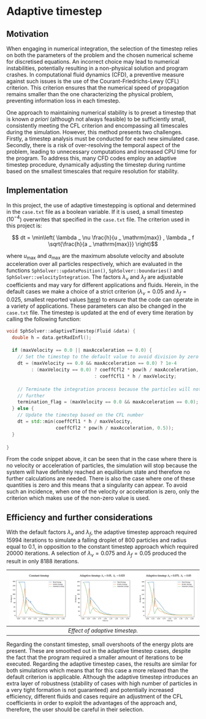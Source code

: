 # Adaptive timestep

## Motivation

When engaging in numerical integration, the selection of the timestep relies on both the parameters of the problem and the chosen numerical scheme for discretised equations. An incorrect choice may lead to numerical instabilities, potentially resulting in a non-physical solution and program crashes. In computational fluid dynamics (CFD), a preventive measure against such issues is the use of the Courant-Friedrichs-Lewy (CFL) criterion. This criterion ensures that the numerical speed of propagation remains smaller than the one characterizing the physical problem, preventing information loss in each timestep.

One approach to maintaining numerical stability is to preset a timestep that is known _a priori_ (although not always feasible) to be sufficiently small, consistently meeting the CFL criterion and encompassing all timescales during the simulation. However, this method presents two challenges. Firstly, a timestep analysis must be conducted for each new simulated case. Secondly, there is a risk of over-resolving the temporal aspect of the problem, leading to unnecessary computations and increased CPU time for the program. To address this, many CFD codes employ an adaptive timestep procedure, dynamically adjusting the timestep during runtime based on the smallest timescales that require resolution for stability.

## Implementation
In this project, the use of adaptive timestepping is optional and determined in the `case.txt` file as a boolean variable. If it is used, a small timestep ($10^{-4}$) overwrites that specified in the `case.txt` file. The criterion used in this project is:

$$ dt = \min\left( \lambda _ \nu \frac{h}{u _ \mathrm{max}} ,  \lambda _ f \sqrt{\frac{h}{a _ \mathrm{max}}} \right)$$

where $u_\mathrm{max}$ and $a_\mathrm{max}$ are the maximum absolute velocity and absolute acceleration over all particles respectively, which are evaluated in the functions `SphSolver::updatePosition()`, `SphSolver::boundaries()` and `SphSolver::velocityIntegration`. The factors $\lambda _ \nu$ and $\lambda _ f$ are adjustable coefficients and may vary for different applications and fluids. Herein, in the default cases we make a choice of a strict criterion ($\lambda _ {\nu} = 0.05$ and $\lambda _ f = 0.025$, smallest reported values [here](http://dx.doi.org/10.2312/egsh.20151010)) to ensure that the code can operate in a variety of applications. These parameters can also be changed in the `case.txt` file. The timestep is updated at the end of every time iteration by calling the following function:

```cpp
void SphSolver::adaptiveTimestep(Fluid &data) {
  double h = data.getRadInfl();

  if (maxVelocity == 0.0 || maxAcceleration == 0.0) {
    // Set the timestep to the default value to avoid division by zero
    dt = (maxVelocity == 0.0 && maxAcceleration == 0.0) ? 1e-4
         : (maxVelocity == 0.0) ? coeffCfl2 * pow(h / maxAcceleration, 0.5)
                                : coeffCfl1 * h / maxVelocity;

    // Terminate the integration process because the particles will not move any
    // further
    termination_flag = (maxVelocity == 0.0 && maxAcceleration == 0.0);
  } else {
    // Update the timestep based on the CFL number
    dt = std::min(coeffCfl1 * h / maxVelocity,
                  coeffCfl2 * pow(h / maxAcceleration, 0.5));
  }

}
```

From the code snippet above, it can be seen that in the case where there is no velocity or acceleration of particles, the simulation will stop because the system will have definitely reached an equilibrium state and therefore no further calculations are needed. There is also the case where one of these quantities is zero and this means that a singularity can appear. To avoid such an incidence, when one of the velocity or acceleration is zero, only the criterion which makes use of the non-zero value is used. 

## Efficiency and further considerations

With the default factors $\lambda _ \nu$ and $\lambda _ f$, the adaptive timestep approach required 15994 iterations to simulate a falling droplet of 800 particles and radius equal to 0.1, in opposition to the constant timestep approach which required 20000 iterations. A selection of $\lambda _ \nu = 0.075$ and $\lambda _ f = 0.05$ produced the result in only 8188 iterations.

| ![adaptive_timstep_comparison](images/adaptive_timestp_comparison.png) | 
|:--:| 
| *Effect of adaptive timestep.* |

Regarding the constant timestep, small overshoots of the energy plots are present. These are smoothed out in the adaptive timestep cases, despite the fact that the program required a smaller amount of iterations to be executed. Regarding the adaptive timestep cases, the results are similar for both simulations which means that for this case a more relaxed than the default criterion is applicable. Although the adaptive timestep introduces an extra layer of robustness (stability of cases with high number of particles in a very tight formation is not guaranteed) and potentially increased efficiency, different fluids and cases require an adjustment of the CFL coefficients in order to exploit the advantages of the approach and, therefore, the user should be careful in their selection.
